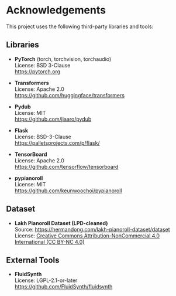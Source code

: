 # Acknowledgements

This project uses the following third-party libraries and tools:

## Libraries
- **PyTorch** (torch, torchvision, torchaudio)  
  License: BSD 3-Clause  
  https://pytorch.org

- **Transformers**  
  License: Apache 2.0  
  https://github.com/huggingface/transformers

- **Pydub**  
  License: MIT  
  https://github.com/jiaaro/pydub

- **Flask**  
  License: BSD-3-Clause  
  https://palletsprojects.com/p/flask/

- **TensorBoard**  
  License: Apache 2.0  
  https://github.com/tensorflow/tensorboard

- **pypianoroll**  
  License: MIT  
  https://github.com/keunwoochoi/pypianoroll

## Dataset
- **Lakh Pianoroll Dataset (LPD-cleaned)**  
  Source: https://hermandong.com/lakh-pianoroll-dataset/dataset  
  License: [Creative Commons Attribution-NonCommercial 4.0 International (CC BY-NC 4.0)](https://creativecommons.org/licenses/by-nc/4.0/)

## External Tools
- **FluidSynth**  
  License: LGPL-2.1-or-later  
  https://github.com/FluidSynth/fluidsynth

